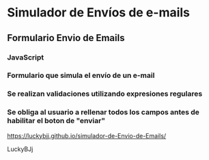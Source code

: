 # Simulador de Envíos de e-mails
## Formulario Envio de Emails 
### JavaScript



### Formulario que simula el envío de un e-mail
### Se realizan validaciones utilizando expresiones regulares
### Se obliga al usuario a rellenar todos los campos antes de habilitar el boton de "enviar"


https://luckybjj.github.io/simulador-de-Envio-de-Emails/


LuckyBJj
